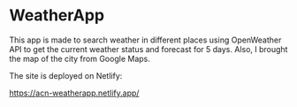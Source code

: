 # WeatherApp

This app is made to search weather in different places using OpenWeather API to get the current weather status and forecast for 5 days. Also, I brought the map of the city from Google Maps. 

The site is deployed on Netlify:

https://acn-weatherapp.netlify.app/
